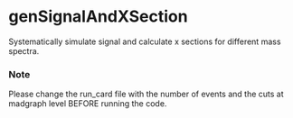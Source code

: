 # genSignalAndXSection

Systematically simulate signal and  calculate x sections for different mass spectra. 

### Note

Please change the run_card file with the number of events and the cuts at madgraph level BEFORE running the code.


